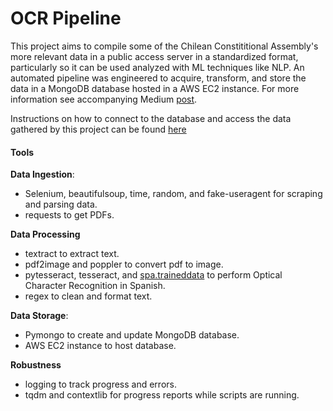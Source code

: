 # OCR Pipeline

This project aims to compile some of the Chilean Constititional Assembly's more relevant data in a public access server in a standardized format, particularly so it can be used analyzed with ML techniques like NLP. An automated pipeline was engineered to acquire, transform, and store the data in a MongoDB database hosted in a AWS EC2 instance. For more information see accompanying Medium [post](https://medium.com/@laura.waggaman/pdf-text-extraction-pipeline-with-ocr-9c764645d2f).

Instructions on how to connect to the database and access the data gathered by this project can be found [here](https://github.com/Lwaggaman/OCR_Pipeline/blob/main/access_data.md)

#### Tools
**Data Ingestion**:
- Selenium, beautifulsoup, time, random, and fake-useragent for scraping and parsing data.
- requests to get PDFs.

**Data Processing**
- textract to extract text.
- pdf2image and poppler to convert pdf to image.
- pytesseract, tesseract, and [spa.traineddata](https://github.com/tesseract-ocr/tessdata/blob/main/spa.traineddata) to perform Optical Character Recognition in Spanish.
- regex to clean and format text.

**Data Storage**:
- Pymongo to create and update MongoDB database.
- AWS EC2 instance to host database.


**Robustness**
- logging to track progress and errors.
- tqdm and contextlib for progress reports while scripts are running.
